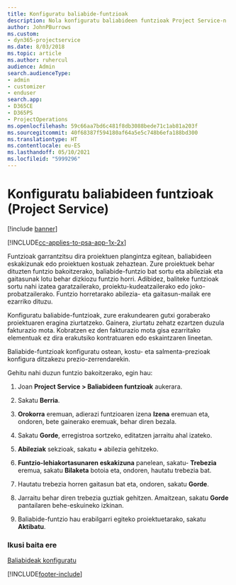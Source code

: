 ```yaml
---
title: Konfiguratu baliabide-funtzioak
description: Nola konfiguratu baliabideen funtzioak Project Service-n
author: JohnPBurrows
ms.custom:
- dyn365-projectservice
ms.date: 8/03/2018
ms.topic: article
ms.author: ruhercul
audience: Admin
search.audienceType:
- admin
- customizer
- enduser
search.app:
- D365CE
- D365PS
- ProjectOperations
ms.openlocfilehash: 59c66aa7bd6c481f8db3088bede71c1ab81a203f
ms.sourcegitcommit: 40f68387f594180af64a5e5c748b6efa188bd300
ms.translationtype: HT
ms.contentlocale: eu-ES
ms.lasthandoff: 05/10/2021
ms.locfileid: "5999296"
---
```

# <a name="configure-resource-roles-project-service"></a>Konfiguratu baliabideen funtzioak (Project Service)

[!include [banner](../includes/psa-now-project-operations.md)]

[!INCLUDE[cc-applies-to-psa-app-1x-2x](../includes/cc-applies-to-psa-app-1x-2x.md)]

Funtzioak garrantzitsu dira proiektuen plangintza egitean, baliabideen eskakizunak edo proiektuen kostuak zehaztean. Zure proiektuek behar dituzten funtzio bakoitzerako, baliabide-funtzio bat sortu eta abileziak eta gaitasunak lotu behar dizkiozu funtzio horri. Adibidez, baliteke funtzioak sortu nahi izatea garatzailerako, proiektu-kudeatzailerako edo joko-probatzailerako. Funtzio horretarako abilezia- eta gaitasun-mailak ere ezarriko dituzu.  
  
 Konfiguratu baliabide-funtzioak, zure erakundearen gutxi goraberako proiektuaren eragina ziurtatzeko.  Gainera, ziurtatu zehatz ezartzen duzula fakturazio mota. Kobratzen ez den fakturazio mota gisa ezarritako elementuak ez dira erakutsiko kontratuaren edo eskaintzaren lineetan.  
  
 Baliabide-funtzioak konfiguratu ostean, kostu- eta salmenta-prezioak konfigura ditzakezu prezio-zerrendarekin.  
  
 Gehitu nahi duzun funtzio bakoitzerako, egin hau:  
  
1.  Joan **Project Service > Baliabideen funtzioak** aukerara.  
  
2.  Sakatu **Berria**.  
  
3.  **Orokorra** eremuan, adierazi funtzioaren izena **Izena** eremuan eta, ondoren, bete gainerako eremuak, behar diren bezala.  
  
4.  Sakatu **Gorde**, erregistroa sortzeko, editatzen jarraitu ahal izateko.  
  
5.  **Abileziak** sekzioak, sakatu **+** abilezia gehitzeko.  
  
6.  **Funtzio-lehiakortasunaren eskakizuna** panelean, sakatu- **Trebezia** eremua, sakatu  **Bilaketa** botoia eta, ondoren, hautatu trebezia bat.  
  
7.  Hautatu trebezia horren gaitasun bat eta, ondoren, sakatu **Gorde**.  
  
8.  Jarraitu behar diren trebezia guztiak gehitzen. Amaitzean, sakatu **Gorde** pantailaren behe-eskuineko izkinan.  
  
9. Baliabide-funtzio hau erabilgarri egiteko proiektuetarako, sakatu **Aktibatu**.  
  
### <a name="see-also"></a>Ikusi baita ere  
 [Baliabideak konfiguratu](../psa/set-up-resources.md)


[!INCLUDE[footer-include](../includes/footer-banner.md)]